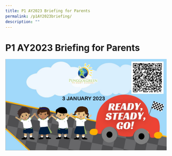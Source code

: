 ```yaml
---
title: P1 AY2023 Briefing for Parents
permalink: /p1AY2023briefing/
description: ""
---
```

# P1 AY2023 Briefing for Parents
![](/images/Our%20Partners%20in%20Education/P1%20AY2023%20Briefing%20for%20Parents.jpg)
[](/files/Partners%20in%20Education/P1%20AY2023%20Briefing%20for%20Parents.pdf)